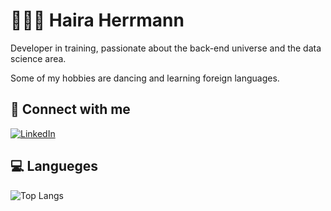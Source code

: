 # 👩🏻‍💻 Haira Herrmann
Developer in training, passionate about the back-end universe and the data science area.

Some of my hobbies are dancing and learning foreign languages.

## 🔗 Connect with me
[![LinkedIn](https://img.shields.io/badge/LinkedIn-000?style=for-the-badge&logo=linkedin&logoColor=0E76A8)](https://www.linkedin.com/in/hairaherrmann/)

## 💻 Langueges
![Top Langs](https://github-readme-stats-git-masterrstaa-rickstaa.vercel.app/api/top-langs/?username=hairaherrmann&layout=compact&bg_color=000&border_color=30A3DC&title_color=E94D5F&text_color=FFF)
